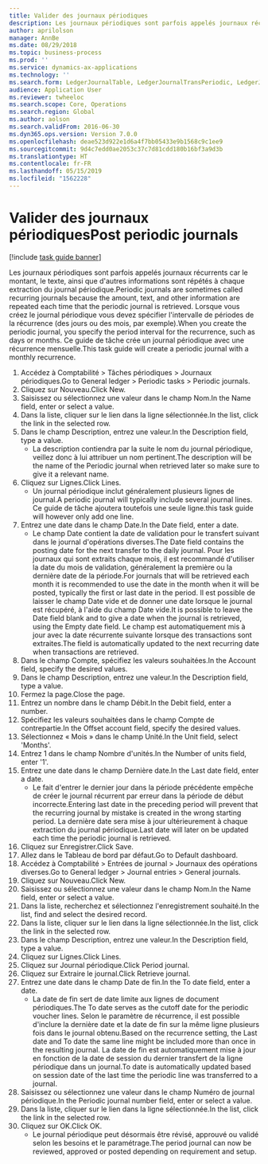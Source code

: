 ```yaml
---
title: Valider des journaux périodiques
description: Les journaux périodiques sont parfois appelés journaux récurrents car le montant, le texte, ainsi que d'autres informations sont répétés à chaque extraction du journal périodique.
author: aprilolson
manager: AnnBe
ms.date: 08/29/2018
ms.topic: business-process
ms.prod: ''
ms.service: dynamics-ax-applications
ms.technology: ''
ms.search.form: LedgerJournalTable, LedgerJournalTransPeriodic, LedgerJournalTransDaily
audience: Application User
ms.reviewer: twheeloc
ms.search.scope: Core, Operations
ms.search.region: Global
ms.author: aolson
ms.search.validFrom: 2016-06-30
ms.dyn365.ops.version: Version 7.0.0
ms.openlocfilehash: deae523d922e1d6a4f7bb05433e9b1568c9c1ee9
ms.sourcegitcommit: 9d4c7edd0ae2053c37c7d81cdd180b16bf3a9d3b
ms.translationtype: HT
ms.contentlocale: fr-FR
ms.lasthandoff: 05/15/2019
ms.locfileid: "1562228"
---
```

# <a name="post-periodic-journals"></a><span data-ttu-id="9f409-103">Valider des journaux périodiques</span><span class="sxs-lookup"><span data-stu-id="9f409-103">Post periodic journals</span></span>

[!include [task guide banner](../../includes/task-guide-banner.md)]

<span data-ttu-id="9f409-104">Les journaux périodiques sont parfois appelés journaux récurrents car le montant, le texte, ainsi que d'autres informations sont répétés à chaque extraction du journal périodique.</span><span class="sxs-lookup"><span data-stu-id="9f409-104">Periodic journals are sometimes called recurring journals because the amount, text, and other information are repeated each time that the periodic journal is retrieved.</span></span> <span data-ttu-id="9f409-105">Lorsque vous créez le journal périodique vous devez spécifier l'intervalle de périodes de la récurrence (des jours ou des mois, par exemple).</span><span class="sxs-lookup"><span data-stu-id="9f409-105">When you create the periodic journal, you specify the period interval for the recurrence, such as days or months.</span></span> <span data-ttu-id="9f409-106">Ce guide de tâche crée un journal périodique avec une récurrence mensuelle.</span><span class="sxs-lookup"><span data-stu-id="9f409-106">This task guide will create a periodic journal with a monthly recurrence.</span></span>



1. <span data-ttu-id="9f409-107">Accédez à Comptabilité > Tâches périodiques > Journaux périodiques.</span><span class="sxs-lookup"><span data-stu-id="9f409-107">Go to General ledger > Periodic tasks > Periodic journals.</span></span>
2. <span data-ttu-id="9f409-108">Cliquez sur Nouveau.</span><span class="sxs-lookup"><span data-stu-id="9f409-108">Click New.</span></span>
3. <span data-ttu-id="9f409-109">Saisissez ou sélectionnez une valeur dans le champ Nom.</span><span class="sxs-lookup"><span data-stu-id="9f409-109">In the Name field, enter or select a value.</span></span>
4. <span data-ttu-id="9f409-110">Dans la liste, cliquer sur le lien dans la ligne sélectionnée.</span><span class="sxs-lookup"><span data-stu-id="9f409-110">In the list, click the link in the selected row.</span></span>
5. <span data-ttu-id="9f409-111">Dans le champ Description, entrez une valeur.</span><span class="sxs-lookup"><span data-stu-id="9f409-111">In the Description field, type a value.</span></span>
    * <span data-ttu-id="9f409-112">La description contiendra par la suite le nom du journal périodique, veillez donc à lui attribuer un nom pertinent.</span><span class="sxs-lookup"><span data-stu-id="9f409-112">The description will be the name of the Periodic journal when retrieved later so make sure to give it a relevant name.</span></span>  
6. <span data-ttu-id="9f409-113">Cliquez sur Lignes.</span><span class="sxs-lookup"><span data-stu-id="9f409-113">Click Lines.</span></span>
    * <span data-ttu-id="9f409-114">Un journal périodique inclut généralement plusieurs lignes de journal.</span><span class="sxs-lookup"><span data-stu-id="9f409-114">A periodic journal will typically include several journal lines.</span></span> <span data-ttu-id="9f409-115">Ce guide de tâche ajoutera toutefois une seule ligne.</span><span class="sxs-lookup"><span data-stu-id="9f409-115">this task guide will however only add one line.</span></span>  
7. <span data-ttu-id="9f409-116">Entrez une date dans le champ Date.</span><span class="sxs-lookup"><span data-stu-id="9f409-116">In the Date field, enter a date.</span></span>
    * <span data-ttu-id="9f409-117">Le champ Date contient la date de validation pour le transfert suivant dans le journal d'opérations diverses.</span><span class="sxs-lookup"><span data-stu-id="9f409-117">The Date field contains the posting date for the next transfer to the daily journal.</span></span> <span data-ttu-id="9f409-118">Pour les journaux qui sont extraits chaque mois, il est recommandé d'utiliser la date du mois de validation, généralement la première ou la dernière date de la période.</span><span class="sxs-lookup"><span data-stu-id="9f409-118">For journals that will be retrieved each month it is recommended to use the date in the month when it will be posted, typically the first or last date in the period.</span></span> <span data-ttu-id="9f409-119">Il est possible de laisser le champ Date vide et de donner une date lorsque le journal est récupéré, à l'aide du champ Date vide.</span><span class="sxs-lookup"><span data-stu-id="9f409-119">It is possible to leave the Date field blank and to give a date when the journal is retrieved, using the Empty date field.</span></span>    <span data-ttu-id="9f409-120">Le champ est automatiquement mis à jour avec la date récurrente suivante lorsque des transactions sont extraites.</span><span class="sxs-lookup"><span data-stu-id="9f409-120">The field is automatically updated to the next recurring date when transactions are retrieved.</span></span>  
8. <span data-ttu-id="9f409-121">Dans le champ Compte, spécifiez les valeurs souhaitées.</span><span class="sxs-lookup"><span data-stu-id="9f409-121">In the Account field, specify the desired values.</span></span>
9. <span data-ttu-id="9f409-122">Dans le champ Description, entrez une valeur.</span><span class="sxs-lookup"><span data-stu-id="9f409-122">In the Description field, type a value.</span></span>
10. <span data-ttu-id="9f409-123">Fermez la page.</span><span class="sxs-lookup"><span data-stu-id="9f409-123">Close the page.</span></span>
11. <span data-ttu-id="9f409-124">Entrez un nombre dans le champ Débit.</span><span class="sxs-lookup"><span data-stu-id="9f409-124">In the Debit field, enter a number.</span></span>
12. <span data-ttu-id="9f409-125">Spécifiez les valeurs souhaitées dans le champ Compte de contrepartie.</span><span class="sxs-lookup"><span data-stu-id="9f409-125">In the Offset account field, specify the desired values.</span></span>
13. <span data-ttu-id="9f409-126">Sélectionnez « Mois » dans le champ Unité.</span><span class="sxs-lookup"><span data-stu-id="9f409-126">In the Unit field, select 'Months'.</span></span>
14. <span data-ttu-id="9f409-127">Entrez 1 dans le champ Nombre d'unités.</span><span class="sxs-lookup"><span data-stu-id="9f409-127">In the Number of units field, enter '1'.</span></span>
15. <span data-ttu-id="9f409-128">Entrez une date dans le champ Dernière date.</span><span class="sxs-lookup"><span data-stu-id="9f409-128">In the Last date field, enter a date.</span></span>
    * <span data-ttu-id="9f409-129">Le fait d'entrer le dernier jour dans la période précédente empêche de créer le journal récurrent par erreur dans la période de début incorrecte.</span><span class="sxs-lookup"><span data-stu-id="9f409-129">Entering last date in the preceding period will prevent that the recurring journal by mistake is created in the wrong starting period.</span></span> <span data-ttu-id="9f409-130">La dernière date sera mise à jour ultérieurement à chaque extraction du journal périodique.</span><span class="sxs-lookup"><span data-stu-id="9f409-130">Last date will later on be updated each time the periodic journal is retrieved.</span></span>  
16. <span data-ttu-id="9f409-131">Cliquez sur Enregistrer.</span><span class="sxs-lookup"><span data-stu-id="9f409-131">Click Save.</span></span>
17. <span data-ttu-id="9f409-132">Allez dans le Tableau de bord par défaut.</span><span class="sxs-lookup"><span data-stu-id="9f409-132">Go to Default dashboard.</span></span>
18. <span data-ttu-id="9f409-133">Accédez à Comptabilité > Entrées de journal > Journaux des opérations diverses.</span><span class="sxs-lookup"><span data-stu-id="9f409-133">Go to General ledger > Journal entries > General journals.</span></span>
19. <span data-ttu-id="9f409-134">Cliquez sur Nouveau.</span><span class="sxs-lookup"><span data-stu-id="9f409-134">Click New.</span></span>
20. <span data-ttu-id="9f409-135">Saisissez ou sélectionnez une valeur dans le champ Nom.</span><span class="sxs-lookup"><span data-stu-id="9f409-135">In the Name field, enter or select a value.</span></span>
21. <span data-ttu-id="9f409-136">Dans la liste, recherchez et sélectionnez l'enregistrement souhaité.</span><span class="sxs-lookup"><span data-stu-id="9f409-136">In the list, find and select the desired record.</span></span>
22. <span data-ttu-id="9f409-137">Dans la liste, cliquer sur le lien dans la ligne sélectionnée.</span><span class="sxs-lookup"><span data-stu-id="9f409-137">In the list, click the link in the selected row.</span></span>
23. <span data-ttu-id="9f409-138">Dans le champ Description, entrez une valeur.</span><span class="sxs-lookup"><span data-stu-id="9f409-138">In the Description field, type a value.</span></span>
24. <span data-ttu-id="9f409-139">Cliquez sur Lignes.</span><span class="sxs-lookup"><span data-stu-id="9f409-139">Click Lines.</span></span>
25. <span data-ttu-id="9f409-140">Cliquez sur Journal périodique.</span><span class="sxs-lookup"><span data-stu-id="9f409-140">Click Period journal.</span></span>
26. <span data-ttu-id="9f409-141">Cliquez sur Extraire le journal.</span><span class="sxs-lookup"><span data-stu-id="9f409-141">Click Retrieve journal.</span></span>
27. <span data-ttu-id="9f409-142">Entrez une date dans le champ Date de fin.</span><span class="sxs-lookup"><span data-stu-id="9f409-142">In the To date field, enter a date.</span></span>
    * <span data-ttu-id="9f409-143">La date de fin sert de date limite aux lignes de document périodiques.</span><span class="sxs-lookup"><span data-stu-id="9f409-143">The To date serves as the cutoff date for the periodic voucher lines.</span></span> <span data-ttu-id="9f409-144">Selon le paramètre de récurrence, il est possible d'inclure la dernière date et la date de fin sur la même ligne plusieurs fois dans le journal obtenu.</span><span class="sxs-lookup"><span data-stu-id="9f409-144">Based on the recurrence setting, the Last date and To date the same line might be included more than once in the resulting journal.</span></span> <span data-ttu-id="9f409-145">La date de fin est automatiquement mise à jour en fonction de la date de session du dernier transfert de la ligne périodique dans un journal.</span><span class="sxs-lookup"><span data-stu-id="9f409-145">To date is automatically updated based on  session date of the last time the periodic line was transferred to a journal.</span></span>  
28. <span data-ttu-id="9f409-146">Saisissez ou sélectionnez une valeur dans le champ Numéro de journal périodique.</span><span class="sxs-lookup"><span data-stu-id="9f409-146">In the Periodic journal number field, enter or select a value.</span></span>
29. <span data-ttu-id="9f409-147">Dans la liste, cliquer sur le lien dans la ligne sélectionnée.</span><span class="sxs-lookup"><span data-stu-id="9f409-147">In the list, click the link in the selected row.</span></span>
30. <span data-ttu-id="9f409-148">Cliquez sur OK.</span><span class="sxs-lookup"><span data-stu-id="9f409-148">Click OK.</span></span>
    * <span data-ttu-id="9f409-149">Le journal périodique peut désormais être révisé, approuvé ou validé selon les besoins et le paramétrage.</span><span class="sxs-lookup"><span data-stu-id="9f409-149">The period journal can now be reviewed, approved or posted depending on requirement and setup.</span></span>  


